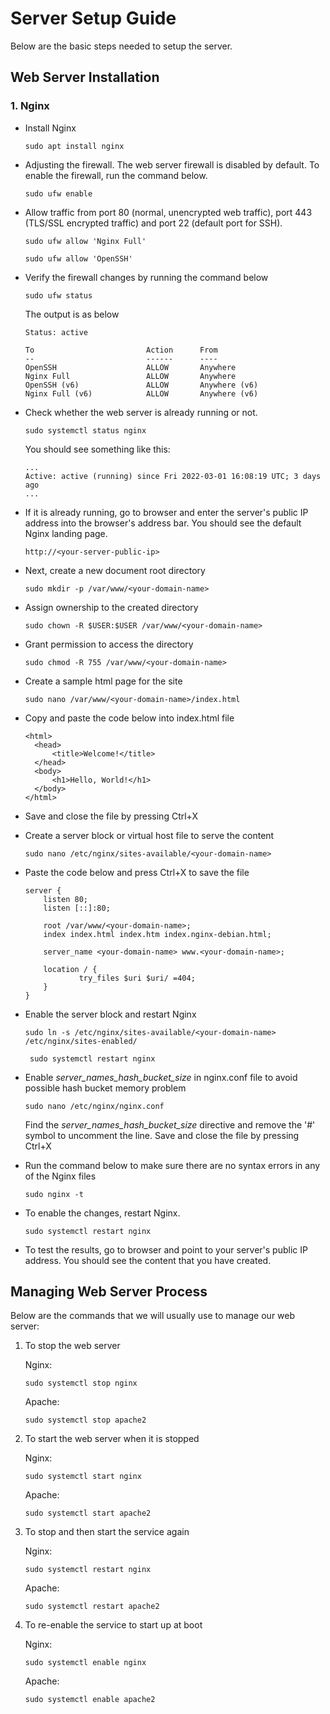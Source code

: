 # Server Setup Guide

Below are the basic steps needed to setup the server.

## Web Server Installation

### 1. Nginx

- Install Nginx
  ```
  sudo apt install nginx
  ```
- Adjusting the firewall. The web server firewall is disabled by default. To enable the firewall, run the command below.
  ```
  sudo ufw enable
  ```
- Allow traffic from port 80 (normal, unencrypted web traffic), port 443 (TLS/SSL encrypted traffic) and port 22 (default port for SSH).
  ```
  sudo ufw allow 'Nginx Full'
  ```
  ```
  sudo ufw allow 'OpenSSH'
  ```
- Verify the firewall changes by running the command below

  ```
  sudo ufw status
  ```

  The output is as below

  ```
  Status: active

  To                         Action      From
  --                         ------      ----
  OpenSSH                    ALLOW       Anywhere
  Nginx Full                 ALLOW       Anywhere
  OpenSSH (v6)               ALLOW       Anywhere (v6)
  Nginx Full (v6)            ALLOW       Anywhere (v6)
  ```

- Check whether the web server is already running or not.
  ```
  sudo systemctl status nginx
  ```
  You should see something like this:
  ```
  ...
  Active: active (running) since Fri 2022-03-01 16:08:19 UTC; 3 days ago
  ...
  ```
- If it is already running, go to browser and enter the server's public IP address into the browser's address bar. You should see the default Nginx landing page.
  ```
  http://<your-server-public-ip>
  ```
- Next, create a new document root directory
  ```
  sudo mkdir -p /var/www/<your-domain-name>
  ```
- Assign ownership to the created directory
  ```
  sudo chown -R $USER:$USER /var/www/<your-domain-name>
  ```
- Grant permission to access the directory
  ```
  sudo chmod -R 755 /var/www/<your-domain-name>
  ```
- Create a sample html page for the site

  ```
  sudo nano /var/www/<your-domain-name>/index.html
  ```

- Copy and paste the code below into index.html file

  ```
  <html>
    <head>
        <title>Welcome!</title>
    </head>
    <body>
        <h1>Hello, World!</h1>
    </body>
  </html>
  ```

- Save and close the file by pressing Ctrl+X
- Create a server block or virtual host file to serve the content
  ```
  sudo nano /etc/nginx/sites-available/<your-domain-name>
  ```
- Paste the code below and press Ctrl+X to save the file

  ```
  server {
      listen 80;
      listen [::]:80;

      root /var/www/<your-domain-name>;
      index index.html index.htm index.nginx-debian.html;

      server_name <your-domain-name> www.<your-domain-name>;

      location / {
              try_files $uri $uri/ =404;
      }
  }
  ```

- Enable the server block and restart Nginx

  ```
  sudo ln -s /etc/nginx/sites-available/<your-domain-name> /etc/nginx/sites-enabled/
  ```

  ```
   sudo systemctl restart nginx
  ```

- Enable _server_names_hash_bucket_size_ in nginx.conf file to avoid possible hash bucket memory problem

  ```
  sudo nano /etc/nginx/nginx.conf
  ```

  Find the _server_names_hash_bucket_size_ directive and remove the '#' symbol to uncomment the line. Save and close the file by pressing Ctrl+X

- Run the command below to make sure there are no syntax errors in any of the Nginx files

  ```
  sudo nginx -t
  ```

- To enable the changes, restart Nginx.

  ```
  sudo systemctl restart nginx
  ```

- To test the results, go to browser and point to your server's public IP address. You should see the content that you have created.

## Managing Web Server Process

Below are the commands that we will usually use to manage our web server:

1. To stop the web server

   Nginx:

   ```
   sudo systemctl stop nginx
   ```

   Apache:

   ```
   sudo systemctl stop apache2
   ```

2. To start the web server when it is stopped

   Nginx:

   ```
   sudo systemctl start nginx
   ```

   Apache:

   ```
   sudo systemctl start apache2
   ```

3. To stop and then start the service again

   Nginx:

   ```
   sudo systemctl restart nginx
   ```

   Apache:

   ```
   sudo systemctl restart apache2
   ```

4. To re-enable the service to start up at boot

   Nginx:

   ```
   sudo systemctl enable nginx
   ```

   Apache:

   ```
   sudo systemctl enable apache2
   ```
